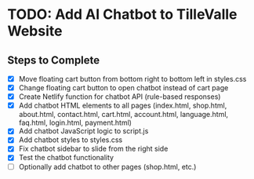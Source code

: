 # TODO: Add AI Chatbot to TilleValle Website

## Steps to Complete
- [x] Move floating cart button from bottom right to bottom left in styles.css
- [x] Change floating cart button to open chatbot instead of cart page
- [x] Create Netlify function for chatbot API (rule-based responses)
- [x] Add chatbot HTML elements to all pages (index.html, shop.html, about.html, contact.html, cart.html, account.html, language.html, faq.html, login.html, payment.html)
- [x] Add chatbot JavaScript logic to script.js
- [x] Add chatbot styles to styles.css
- [x] Fix chatbot sidebar to slide from the right side
- [x] Test the chatbot functionality
- [ ] Optionally add chatbot to other pages (shop.html, etc.)
